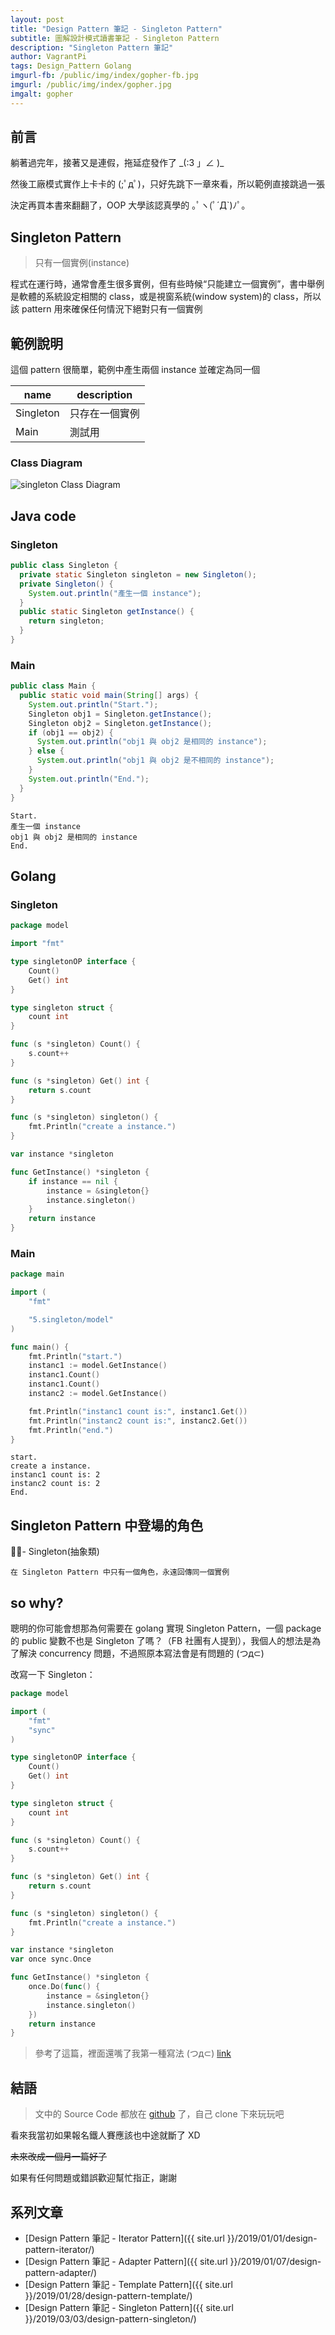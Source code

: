 ```yaml
---
layout: post
title: "Design Pattern 筆記 - Singleton Pattern"
subtitle: 圖解設計模式讀書筆記 - Singleton Pattern
description: "Singleton Pattern 筆記"
author: VagrantPi
tags: Design_Pattern Golang
imgurl-fb: /public/img/index/gopher-fb.jpg
imgurl: /public/img/index/gopher.jpg
imgalt: gopher 
---
```


## 前言

躺著過完年，接著又是連假，拖延症發作了 \_(:3 」∠ )\_

然後工廠模式實作上卡卡的 (;ﾟдﾟ)，只好先跳下一章來看，所以範例直接跳過一張

決定再買本書來翻翻了，OOP 大學該認真學的 ｡ﾟヽ(ﾟ´Д`)ﾉﾟ｡

## Singleton Pattern

> 只有一個實例(instance)

程式在運行時，通常會產生很多實例，但有些時候“只能建立一個實例”，書中舉例是軟體的系統設定相關的 class，或是視窗系統(window system)的 class，所以該 pattern 用來確保任何情況下絕對只有一個實例

## 範例說明

這個 pattern 很簡單，範例中產生兩個 instance 並確定為同一個 

name | description
-----|--------------
Singleton | 只存在一個實例
Main | 測試用

### Class Diagram

![singleton Class Diagram](/public/img/post/design_pattern/singleton_pattern.jpg)

## Java code

### Singleton

```java
public class Singleton {
  private static Singleton singleton = new Singleton();
  private Singleton() {
    System.out.println("產生一個 instance");
  }
  public static Singleton getInstance() {
    return singleton;
  }
}
```

### Main

```java
public class Main {
  public static void main(String[] args) {
    System.out.println("Start.");
    Singleton obj1 = Singleton.getInstance();
    Singleton obj2 = Singleton.getInstance();
    if (obj1 == obj2) {
      System.out.println("obj1 與 obj2 是相同的 instance");
    } else {
      System.out.println("obj1 與 obj2 是不相同的 instance");
    }
    System.out.println("End.");
  }
}
```

```
Start.
產生一個 instance
obj1 與 obj2 是相同的 instance
End.
```

## Golang 

### Singleton

```go
package model

import "fmt"

type singletonOP interface {
	Count()
	Get() int
}

type singleton struct {
	count int
}

func (s *singleton) Count() {
	s.count++
}

func (s *singleton) Get() int {
	return s.count
}

func (s *singleton) singleton() {
	fmt.Println("create a instance.")
}

var instance *singleton

func GetInstance() *singleton {
	if instance == nil {
		instance = &singleton{}
		instance.singleton()
	}
	return instance
}
```

### Main

```go
package main

import (
	"fmt"

	"5.singleton/model"
)

func main() {
	fmt.Println("start.")
	instanc1 := model.GetInstance()
	instanc1.Count()
	instanc1.Count()
	instanc2 := model.GetInstance()

	fmt.Println("instanc1 count is:", instanc1.Get())
	fmt.Println("instanc2 count is:", instanc2.Get())
	fmt.Println("end.")
}
```

```
start.
create a instance.
instanc1 count is: 2
instanc2 count is: 2
End.
```

## Singleton Pattern 中登場的角色

- Singleton(抽象類)

    在 Singleton Pattern 中只有一個角色，永遠回傳同一個實例

## so why?

聰明的你可能會想那為何需要在 golang 實現 Singleton Pattern，一個 package 的 public 變數不也是 Singleton 了嗎？（FB 社團有人提到），我個人的想法是為了解決 concurrency 問題，不過照原本寫法會是有問題的 (つд⊂)

改寫一下 Singleton：

```go
package model

import (
	"fmt"
	"sync"
)

type singletonOP interface {
	Count()
	Get() int
}

type singleton struct {
	count int
}

func (s *singleton) Count() {
	s.count++
}

func (s *singleton) Get() int {
	return s.count
}

func (s *singleton) singleton() {
	fmt.Println("create a instance.")
}

var instance *singleton
var once sync.Once

func GetInstance() *singleton {
	once.Do(func() {
		instance = &singleton{}
		instance.singleton()
	})
	return instance
}
```

> 參考了這篇，裡面還嘴了我第一種寫法 (つд⊂) [link](http://marcio.io/2015/07/singleton-pattern-in-go/?fbclid=IwAR3QjiQdyWcyGm5j2Qft59_rjO9kG3UZGjSts0zKjXiOSU9OP_mvvGhh7as)


## 結語

> 文中的 Source Code 都放在 [github](https://github.com/VagrantPi/golang-design-pattern/tree/master/5.singleton) 了，自己 clone 下來玩玩吧

看來我當初如果報名鐵人賽應該也中途就斷了 XD

~~未來改成一個月一篇好了~~

如果有任何問題或錯誤歡迎幫忙指正，謝謝


## 系列文章

- [Design Pattern 筆記 - Iterator Pattern]({{ site.url }}/2019/01/01/design-pattern-iterator/)
- [Design Pattern 筆記 - Adapter Pattern]({{ site.url }}/2019/01/07/design-pattern-adapter/)
- [Design Pattern 筆記 - Template Pattern]({{ site.url }}/2019/01/28/design-pattern-template/)
- [Design Pattern 筆記 - Singleton Pattern]({{ site.url }}/2019/03/03/design-pattern-singleton/)




